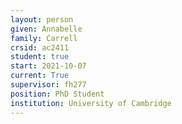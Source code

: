```yaml
---
layout: person
given: Annabelle
family: Carrell
crsid: ac2411
student: true
start: 2021-10-07
current: True
supervisor: fh277
position: PhD Student
institution: University of Cambridge
---
```

